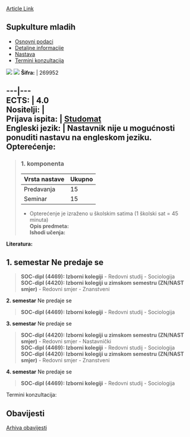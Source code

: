 [Article Link](https://www.fhs.hr/predmet/supmla_a)

## Supkulture mladih
  * [Osnovni podaci](https://www.fhs.hr/predmet/supmla_a#v1id-904879_383390_1_0 "Osnovni podaci")
  * [Detaljne informacije](https://www.fhs.hr/predmet/supmla_a#v1id-904879_383390_1_1 "Detaljne informacije")
  * [Nastava](https://www.fhs.hr/predmet/supmla_a#v1id-904879_383390_1_2 "Nastava")
  * [Termini konzultacija](https://www.fhs.hr/predmet/supmla_a#v1id-904879_383390_1_3 "Termini konzultacija")


[![](https://www.fhs.hr/img/flags/gif/hr.gif)](https://www.fhs.hr/predmet/supmla_a) [![](https://www.fhs.hr/img/flags/gif/gb.gif)](https://www.fhs.hr/en/course/yousub_b)
**Šifra:** |  269952  
  
---|---  
**ECTS:** |  4.0   
**Nositelji:** |   
**Prijava ispita:** |  [Studomat](http://www.isvu.hr/studomat)  
**Engleski jezik:** |  Nastavnik nije u mogućnosti ponuditi nastavu na engleskom jeziku.   
**Opterećenje:**  
---  
> ### 1. komponenta
> | Vrsta nastave | Ukupno  
> ---|---  
> Predavanja | 15  
> Seminar | 15  
> * Opterećenje je izraženo u školskim satima (1 školski sat = 45 minuta)   
**Opis predmeta:**  
> **Ishodi učenja:**  

  
**Literatura:**  

  
**1. semestar** Ne predaje se  
---  
> **SOC-dipl (4469): Izborni kolegiji** - Redovni studij - Sociologija  
>  **SOC-dipl (4420): Izborni kolegiji u zimskom semestru (ZN/NAST smjer)** - Redovni smjer - Znanstveni  
>   
  
**2. semestar** Ne predaje se  
> **SOC-dipl (4469): Izborni kolegiji** - Redovni studij - Sociologija  
>   
  
**3. semestar** Ne predaje se  
> **SOC-dipl (4420): Izborni kolegiji u zimskom semestru (ZN/NAST smjer)** - Redovni smjer - Nastavnički  
>  **SOC-dipl (4469): Izborni kolegiji** - Redovni studij - Sociologija  
>  **SOC-dipl (4420): Izborni kolegiji u zimskom semestru (ZN/NAST smjer)** - Redovni smjer - Znanstveni  
>   
  
**4. semestar** Ne predaje se  
> **SOC-dipl (4469): Izborni kolegiji** - Redovni studij - Sociologija  
>   
Termini konzultacija: 


## Obavijesti
[Arhiva obavijesti](https://www.fhs.hr/predmet/supmla_a?@=21nec#news_124158 "Arhiva obavijesti")
